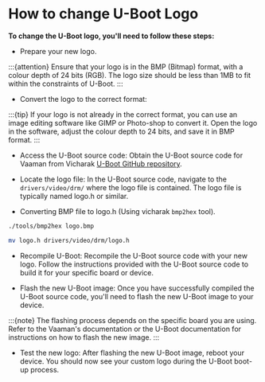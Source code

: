 # How to change U-Boot Logo

**To change the U-Boot logo, you'll need to follow these steps:**

- Prepare your new logo.

:::{attention}
Ensure that your logo is in the BMP (Bitmap) format, with a colour depth of 24 bits (RGB).
The logo size should be less than 1MB to fit within the constraints of U-Boot.
:::

- Convert the logo to the correct format:

:::{tip}
If your logo is not already in the correct format,
you can use an image editing software like GIMP or Photo-shop to convert it.
Open the logo in the software, adjust the colour depth to 24 bits, and save it in BMP format.
:::

- Access the U-Boot source code: Obtain the U-Boot source code for Vaaman from Vicharak [U-Boot GitHub repository](https://github.com/vicharak-in/u-boot-vicharak).

- Locate the logo file: In the U-Boot source code, navigate to the `drivers/video/drm/` where the logo file is contained.
  The logo file is typically named logo.h or similar.

- Converting BMP file to logo.h (Using vicharak `bmp2hex` tool).

```bash
./tools/bmp2hex logo.bmp

mv logo.h drivers/video/drm/logo.h
```

- Recompile U-Boot: Recompile the U-Boot source code with your new logo.
  Follow the instructions provided with the U-Boot source code to build it for your specific board or device.

- Flash the new U-Boot image: Once you have successfully compiled the U-Boot source code,
  you'll need to flash the new U-Boot image to your device.

:::{note}
The flashing process depends on the specific board you are using.
Refer to the Vaaman's documentation or the U-Boot documentation for instructions on how to flash the new image.
:::

- Test the new logo: After flashing the new U-Boot image, reboot your device.
  You should now see your custom logo during the U-Boot boot-up process.
